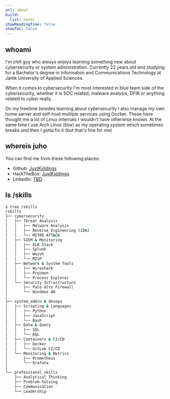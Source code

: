 ```yaml
---
url: about
build:
  list: never
showReadingTime: false
showToC: false
---
```


## whoami
I'm chill guy who always enjoys learning something new about cybersecurity or system administration. Currently 22 years old and studying for a Bachelor's degree in Information and Communications Technology at Jamk University of Applied Sciences.
‎ 

When it comes to cybersecurity I'm most interested in blue team side of the cybersecurity, whether it is SOC related, malware analysis, DFIR or anything related to cyber really.
‎ 

On my freetime besides learning about cybersecurity I also manage my own home server and self-host multiple services using Docker. These have thought me a lot of Linux internals I wouldn't have otherwise known. At the same time I use Arch Linux (btw) as my operating system which sometimes breaks and then I gotta fix it (but that's fine for me)
## whereis juho
You can find me from these following places:
‎ 
- Github: [JustKiddings](https://github.com/JustKiddings)
- HackTheBox: [JustKiddings](https://app.hackthebox.com/profile/2339218)
- LinkedIn: [TBD]()
‎ 
## ls /skills

```bash
$ tree /skills
/skills
├── cybersecurity
│   ├── Threat Analysis
│   │   ├── Malware Analysis
│   │   ├── Reverse Engineering (IDA)
│   │   └── MITRE ATT&CK
│   ├── SIEM & Monitoring
│   │   ├── ELK Stack
│   │   ├── Splunk
│   │   ├── Wazuh
│   │   └── MISP
│   ├── Network & System Tools
│   │   ├── Wireshark
│   │   ├── Procmon
│   │   └── Process Explorer
│   └── Security Infrastructure
│       ├── Palo Alto Firewall
│       └── Windows AD
│
├── system_admin & devops
│   ├── Scripting & Languages
│   │   ├── Python
│   │   ├── JavaScript
│   │   └── Bash
│   ├── Data & Query
│   │   ├── SQL
│   │   └── KQL
│   ├── Containers & CI/CD
│   │   ├── Docker
│   │   └── GitLab CI/CD
│   └── Monitoring & Metrics
│       ├── Prometheus
│       └── Grafana
│
└── professional_skills
    ├── Analytical Thinking
    ├── Problem-Solving
    ├── Communication
    └── Leadership
```

‎ 

